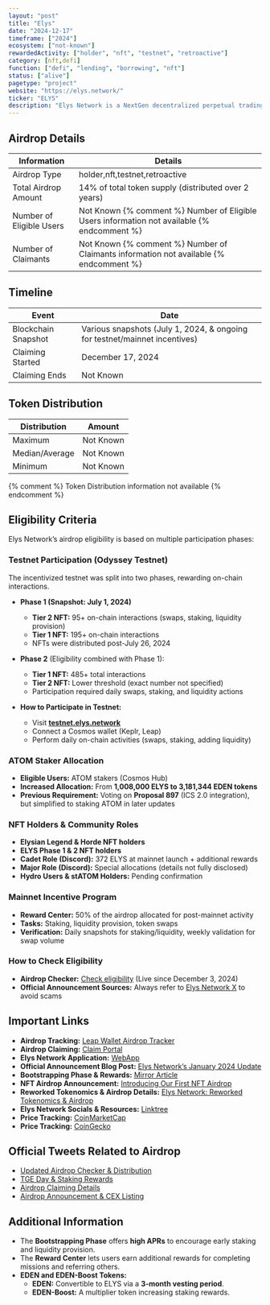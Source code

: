 ```yaml
---
layout: "post"
title: "Elys"
date: "2024-12-17"
timeframe: ["2024"]
ecosystem: ["not-known"]
rewardedActivity: ["holder", "nft", "testnet", "retroactive"]
category: [nft,defi]
function: ["defi", "lending", "borrowing", "nft"]
status: ["alive"]
pagetype: "project"
website: "https://elys.network/"
ticker: "ELYS"
description: "Elys Network is a NextGen decentralized perpetual trading and leverage LP platform built on a fast Layer 1 blockchain. It offers ultra-low fees, multi-token liquidity pools, a decentralized oracle for price aggregation, and an intuitive WebApp for seamless onboarding."
---
```

## Airdrop Details

| Information              | Details                                                                                     |
| ------------------------ | ------------------------------------------------------------------------------------------- |
| Airdrop Type             | holder,nft,testnet,retroactive                                                              |
| Total Airdrop Amount     | 14% of total token supply (distributed over 2 years)                                        |
| Number of Eligible Users | Not Known {% comment %} Number of Eligible Users information not available {% endcomment %} |
| Number of Claimants      | Not Known {% comment %} Number of Claimants information not available {% endcomment %}      |

## Timeline

| Event               | Date                                                                       |
| ------------------- | -------------------------------------------------------------------------- |
| Blockchain Snapshot | Various snapshots (July 1, 2024, & ongoing for testnet/mainnet incentives) |
| Claiming Started    | December 17, 2024                                                          |
| Claiming Ends       | Not Known                                                                  |

## Token Distribution

| Distribution   | Amount    |
| -------------- | --------- |
| Maximum        | Not Known |
| Median/Average | Not Known |
| Minimum        | Not Known |

{% comment %} Token Distribution information not available {% endcomment %}

## Eligibility Criteria

Elys Network’s airdrop eligibility is based on multiple participation phases:

### **Testnet Participation (Odyssey Testnet)**

The incentivized testnet was split into two phases, rewarding on-chain interactions.

- **Phase 1 (Snapshot: July 1, 2024)**

  - **Tier 2 NFT:** 95+ on-chain interactions (swaps, staking, liquidity provision)
  - **Tier 1 NFT:** 195+ on-chain interactions
  - NFTs were distributed post-July 26, 2024

- **Phase 2** (Eligibility combined with Phase 1):

  - **Tier 1 NFT:** 485+ total interactions
  - **Tier 2 NFT:** Lower threshold (exact number not specified)
  - Participation required daily swaps, staking, and liquidity actions

- **How to Participate in Testnet:**
  - Visit **[testnet.elys.network](https://testnet.elys.network)**
  - Connect a Cosmos wallet (Keplr, Leap)
  - Perform daily on-chain activities (swaps, staking, adding liquidity)

### **ATOM Staker Allocation**

- **Eligible Users:** ATOM stakers (Cosmos Hub)
- **Increased Allocation:** From **1,008,000 ELYS to 3,181,344 EDEN tokens**
- **Previous Requirement:** Voting on **Proposal 897** (ICS 2.0 integration), but simplified to staking ATOM in later updates

### **NFT Holders & Community Roles**

- **Elysian Legend & Horde NFT holders**
- **ELYS Phase 1 & 2 NFT holders**
- **Cadet Role (Discord):** 372 ELYS at mainnet launch + additional rewards
- **Major Role (Discord):** Special allocations (details not fully disclosed)
- **Hydro Users & stATOM Holders:** Pending confirmation

### **Mainnet Incentive Program**

- **Reward Center:** 50% of the airdrop allocated for post-mainnet activity
- **Tasks:** Staking, liquidity provision, token swaps
- **Verification:** Daily snapshots for staking/liquidity, weekly validation for swap volume

### **How to Check Eligibility**

- **Airdrop Checker:** [Check eligibility](https://airdrop.elys.network) (Live since December 3, 2024)
- **Official Announcement Sources:** Always refer to [Elys Network X](https://x.com/elys_network) to avoid scams

## Important Links

- **Airdrop Tracking:** [Leap Wallet Airdrop Tracker](https://cosmos.leapwallet.io/airdrops)
- **Airdrop Claiming:** [Claim Portal](https://airdrop.elys.network)
- **Elys Network Application:** [WebApp](https://app.elys.network)
- **Official Announcement Blog Post:** [Elys Network’s January 2024 Update](https://elysnetwork.medium.com/elys-networks-january-2024-update-testnet-airdrop-and-more-f842f7452a20)
- **Bootstrapping Phase & Rewards:** [Mirror Article](https://mirror.xyz/elys-network.eth/crB8IIyBmN1BDhhJ0x5uOvKiwrKibC16vWafXi7SkAo)
- **NFT Airdrop Announcement:** [Introducing Our First NFT Airdrop](https://mirror.xyz/elys-network.eth/rdGQUK54uKZAHPrrVsdBlE_j4ZiQX0vGAe0u8uSbwEw)
- **Reworked Tokenomics & Airdrop Details:** [Elys Network: Reworked Tokenomics & Airdrop](https://mirror.xyz/elys-network.eth/YbCsO4mjXfCLmNvujCGqfL5oIz1w9_hERpEoEf4q1hc)
- **Elys Network Socials & Resources:** [Linktree](https://linktr.ee/elysnetwork)
- **Price Tracking:** [CoinMarketCap](https://coinmarketcap.com/currencies/elys-network)
- **Price Tracking:** [CoinGecko](https://www.coingecko.com/en/coins/elys-network)

## Official Tweets Related to Airdrop

- [Updated Airdrop Checker & Distribution](https://x.com/elys_network/status/1864087777459212453)
- [TGE Day & Staking Rewards](https://x.com/elys_network/status/1868635650141888696)
- [Airdrop Claiming Details](https://x.com/elys_network/status/1869177238333338108)
- [Airdrop Announcement & CEX Listing](https://x.com/elys_network/status/1868956707084550584)

## Additional Information

- The **Bootstrapping Phase** offers **high APRs** to encourage early staking and liquidity provision.
- The **Reward Center** lets users earn additional rewards for completing missions and referring others.
- **EDEN and EDEN-Boost Tokens:**
  - **EDEN:** Convertible to ELYS via a **3-month vesting period**.
  - **EDEN-Boost:** A multiplier token increasing staking rewards.